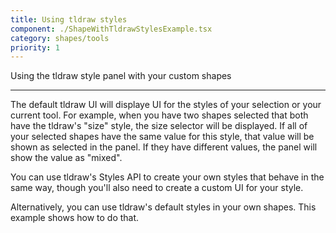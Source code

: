 ```yaml
---
title: Using tldraw styles
component: ./ShapeWithTldrawStylesExample.tsx
category: shapes/tools
priority: 1
---
```


Using the tldraw style panel with your custom shapes

---

The default tldraw UI will displaye UI for the styles of your selection or your current tool. For example, when you have two shapes selected that both have the tldraw's "size" style, the size selector will be displayed. If all of your selected shapes have the same value for this style, that value will be shown as selected in the panel. If they have different values, the panel will show the value as "mixed".

You can use tldraw's Styles API to create your own styles that behave in the same way, though you'll also need to create a custom UI for your style.

Alternatively, you can use tldraw's default styles in your own shapes. This example shows how to do that.
